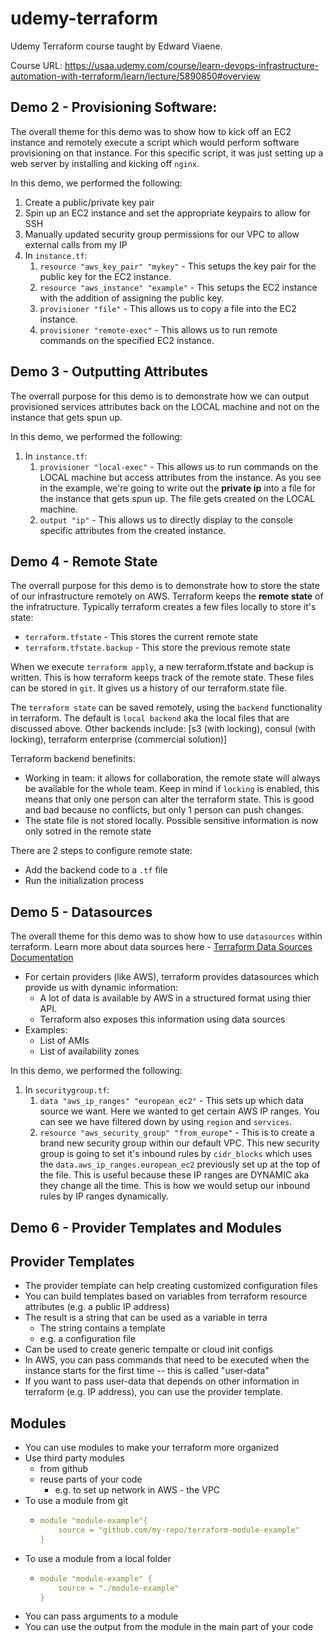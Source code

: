 # udemy-terraform
Udemy Terraform course taught by Edward Viaene.

Course URL: https://usaa.udemy.com/course/learn-devops-infrastructure-automation-with-terraform/learn/lecture/5890850#overview


## Demo 2 - Provisioning Software:
The overall theme for this demo was to show how to kick off an EC2 instance and remotely execute a script which would perform software provisioning on that instance. For this specific script, it was just setting up a web server by installing and kicking off `nginx`.

In this demo, we performed the following:
1. Create a public/private key pair
2. Spin up an EC2 instance and set the appropriate keypairs to allow for SSH
3. Manually updated security group permissions for our VPC to allow external calls from my IP
4. In `instance.tf`:
   1. `resource "aws_key_pair" "mykey"` - This setups the key pair for the public key for the EC2 instance.
   2. `resource "aws_instance" "example"` - This setups the EC2 instance with the addition of assigning the public key.
   3. `provisioner "file"` - This allows us to copy a file into the EC2 instance.
   4. `provisioner "remote-exec"` - This allows us to run remote commands on the specified EC2 instance.

## Demo 3 - Outputting Attributes
The overrall purpose for this demo is to demonstrate how we can output provisioned services attributes back on the LOCAL machine and not on the instance that gets spun up.

In this demo, we performed the following:
1. In `instance.tf`:
   1. `provisioner "local-exec"` - This allows us to run commands on the LOCAL machine but access attributes from the instance. As you see in the example, we're going to write out the **private ip** into a file for the instance that gets spun up. The file gets created on the LOCAL machine.
   2. `output "ip"` - This allows us to directly display to the console specific attributes from the created instance.

## Demo 4 - Remote State
The overrall purpose for this demo is to demonstrate how to store the state of our infrastructure remotely on AWS. Terraform keeps the **remote state** of the infratructure.  Typically terraform creates a few files locally to store it's state:
 * `terraform.tfstate` - This stores the current remote state
 * `terraform.tfstate.backup` - This store the previous remote state

When we execute `terraform apply`, a new terraform.tfstate and backup is written. This is how terraform keeps track of the remote state. These files can be stored in `git`. It gives us a history of our terraform.state file.

The `terraform state` can be saved remotely, using the `backend` functionality in terraform. The default is `local backend` aka the local files that are discussed above. Other backends include: [s3 (with locking), consul (with locking), terraform enterprise (commercial solution)]

Terraform backend benefinits:
  * Working in team: it allows for collaboration, the remote state will always be available for the whole team. Keep in mind if `locking` is enabled, this means that only one person can alter the terraform state. This is good and bad because no conflicts, but only 1 person can push changes.
  * The state file is not stored locally. Possible sensitive information is now only sotred in the remote state

There are 2 steps to configure remote state:
  * Add the backend code to a `.tf` file
  * Run the initialization process


## Demo 5 - Datasources
The overall theme for this demo was to show how to use `datasources` within terraform. Learn more about data sources here - [Terraform Data Sources Documentation](https://www.terraform.io/docs/language/data-sources/index.html)

  * For certain providers (like AWS), terraform provides datasources which provide us with dynamic information:
    * A lot of data is available by AWS in a structured format using thier API.
    * Terraform also exposes this information using data sources
  * Examples:
    * List of AMIs
    * List of availability zones

In this demo, we performed the following:
1. In `securitygroup.tf`:
   1. `data "aws_ip_ranges" "european_ec2"` - This sets up which data source we want. Here we wanted to get certain AWS IP ranges. You can see we have filtered down by using `region` and `services`.
   2. `resource "aws_security_group" "from_europe"` - This is to create a brand new security group within our default VPC. This new security group is going to set it's inbound rules by `cidr_blocks` which uses the `data.aws_ip_ranges.european_ec2` previously set up at the top of the file. This is useful because these IP ranges are DYNAMIC aka they change all the time. This is how we would setup our inbound rules by IP ranges dynamically.

## Demo 6 - Provider Templates and Modules

## Provider Templates
* The provider template can help creating customized configuration files
* You can build templates based on variables from terraform resource attributes (e.g. a public IP address)
* The result is a string that can be used as a variable in terra
  * The string contains a template
  * e.g. a configuration file
* Can be used to create generic tempalte or cloud init configs
* In AWS, you can pass commands that need to be executed when the instance starts for the first time -- this is called "user-data"
* If you want to pass user-data that depends on other information in terraform (e.g. IP address), you can use the provider template.

## Modules
* You can use modules to make your terraform more organized
* Use third party modules
  * from github
  * reuse parts of your code
    * e.g. to set up network in AWS - the VPC
* To use a module from git
  * ```yaml
    module "module-example"{
        source = "github.com/my-repo/terraform-module-example"
    }
    ```
* To use a module from a local folder
  * ```yaml
    module "module-example" {
        source = "./module-example"
    }
    ```
* You can pass arguments to a module
* You can use the output from the module in the main part of your code